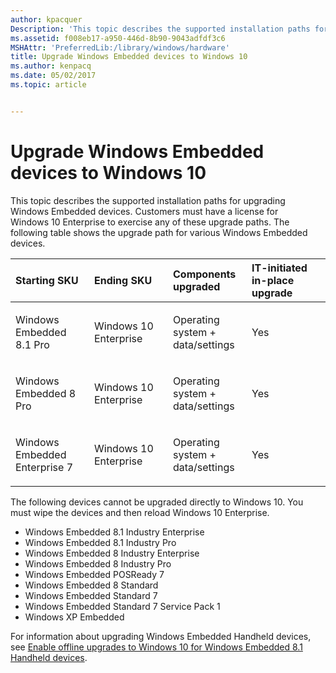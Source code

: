 ```yaml
---
author: kpacquer
Description: 'This topic describes the supported installation paths for upgrading Windows Embedded devices. Customers must have a license for Windows 10 Enterprise.'
ms.assetid: f008eb17-a950-446d-8b90-9043adfdf3c6
MSHAttr: 'PreferredLib:/library/windows/hardware'
title: Upgrade Windows Embedded devices to Windows 10
ms.author: kenpacq
ms.date: 05/02/2017
ms.topic: article


---
```


# Upgrade Windows Embedded devices to Windows 10


This topic describes the supported installation paths for upgrading Windows Embedded devices. Customers must have a license for Windows 10 Enterprise to exercise any of these upgrade paths. The following table shows the upgrade path for various Windows Embedded devices.

<table>
<colgroup>
<col width="25%" />
<col width="25%" />
<col width="25%" />
<col width="25%" />
</colgroup>
<thead>
<tr class="header">
<th align="left">Starting SKU</th>
<th align="left">Ending SKU</th>
<th align="left">Components upgraded</th>
<th align="left">IT-initiated in-place upgrade</th>
</tr>
</thead>
<tbody>
<tr class="odd">
<td align="left"><p>Windows Embedded 8.1 Pro</p></td>
<td align="left"><p>Windows 10 Enterprise</p></td>
<td align="left"><p>Operating system + data/settings</p></td>
<td align="left"><p>Yes</p></td>
</tr>
<tr class="even">
<td align="left"><p>Windows Embedded 8 Pro</p></td>
<td align="left"><p>Windows 10 Enterprise</p></td>
<td align="left"><p>Operating system + data/settings</p></td>
<td align="left"><p>Yes</p></td>
</tr>
<tr class="odd">
<td align="left"><p>Windows Embedded Enterprise 7</p></td>
<td align="left"><p>Windows 10 Enterprise</p></td>
<td align="left"><p>Operating system + data/settings</p></td>
<td align="left"><p>Yes</p></td>
</tr>
</tbody>
</table>

 

The following devices cannot be upgraded directly to Windows 10. You must wipe the devices and then reload Windows 10 Enterprise.

-   Windows Embedded 8.1 Industry Enterprise
-   Windows Embedded 8.1 Industry Pro
-   Windows Embedded 8 Industry Enterprise
-   Windows Embedded 8 Industry Pro
-   Windows Embedded POSReady 7
-   Windows Embedded 8 Standard
-   Windows Embedded Standard 7
-   Windows Embedded Standard 7 Service Pack 1
-   Windows XP Embedded

For information about upgrading Windows Embedded Handheld devices, see [Enable offline upgrades to Windows 10 for Windows Embedded 8.1 Handheld devices](https://msdn.microsoft.com/library/windows/hardware/mt412023).

 

 





